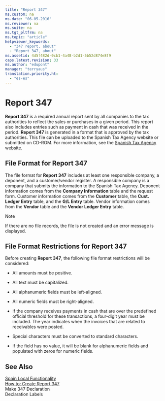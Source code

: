 ```yaml
---
title: "Report 347"
ms.custom: na
ms.date: "06-05-2016"
ms.reviewer: na
ms.suite: na
ms.tgt_pltfrm: na
ms.topic: "article"
helpviewer_keywords: 
  - "347 report, about"
  - "Report 347, about"
ms.assetid: 4d5f482d-0cb1-4a48-b2d1-5b52d874e8f9
caps.latest.revision: 33
ms.author: "edupont"
manager: "terryaus"
translation.priority.ht: 
  - "es-es"
---
```

# Report 347
**Report 347** is a required annual report sent by all companies to the tax authorities to reflect the sales or purchases in a given period. This report also includes entries such as payment in cash that was received in the period. **Report 347** is generated in a format that is approved by the tax authorities. This file can be uploaded to the Spanish Tax Agency website or submitted on CD\-ROM. For more information, see the [Spanish Tax Agency](http://www.aeat.es/wps/portal/Home?channel=1af861cd949a1010VgnVCM100000d7005a80____&ver=L&site=56d8237c0bc1ff00VgnVCM100000d7005a80____&idioma=es_ES&menu=0&img=0) website.  
  
## File Format for Report 347  
 The file format for **Report 347** includes at least one responsible company, a deponent, and a customer\/vendor register. A responsible company is a company that submits the information to the Spanish Tax Agency. Deponent information comes from the **Company Information** table and the request form. Customer information comes from the **Customer** table, the **Cust. Ledger Entry** table, and the **G\/L Entry** table. Vendor information comes from the **Vendor** table and the **Vendor Ledger Entry** table.  
  
> [!NOTE]  
>  If there are no file records, the file is not created and an error message is displayed.  
  
## File Format Restrictions for Report 347  
 Before creating **Report 347**, the following file format restrictions will be considered:  
  
-   All amounts must be positive.  
  
-   All text must be capitalized.  
  
-   All alphanumeric fields must be left\-aligned.  
  
-   All numeric fields must be right\-aligned.  
  
-   If the company receives payments in cash that are over the predefined official threshold for these transactions, a four\-digit year must be included. The year indicates when the invoices that are related to receivables were posted.  
  
-   Special characters must be converted to standard characters.  
  
-   If the field has no value, it will be blank for alphanumeric fields and populated with zeros for numeric fields.  
  
## See Also  
 [Spain Local Functionality](../../LocalFunctionalityForMicrosoftDynamicsNav2016/Spain/spain-local-functionality.md)   
 [How to: Create Report 347](../../LocalFunctionalityForMicrosoftDynamicsNav2016/Spain/how-to-create-report-347.md)   
 Make 347 Declaration   
 Declaration Labels